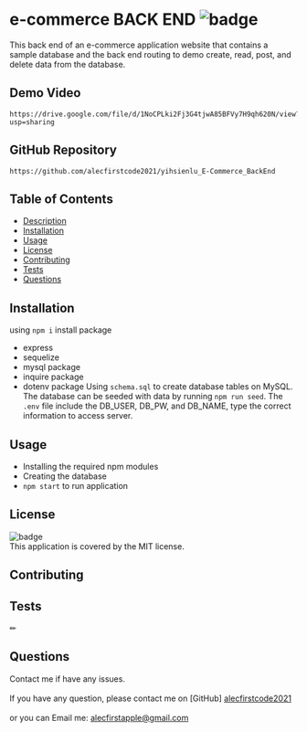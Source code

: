 # e-commerce BACK END ![badge](https://img.shields.io/badge/license-MIT-brightpink)

This back end of an e-commerce application website that contains a sample database and the back end routing to demo create, read, post, and delete data from the database.

## Demo Video

    https://drive.google.com/file/d/1NoCPLki2Fj3G4tjwA85BFVy7H9qh620N/view?usp=sharing

 ## GitHub Repository

    https://github.com/alecfirstcode2021/yihsienlu_E-Commerce_BackEnd

## Table of Contents
- [Description](#description)
- [Installation](#installation)
- [Usage](#usage)
- [License](#license)
- [Contributing](#contributing)
- [Tests](#tests)
- [Questions](#questions)

## Installation
using ```npm i``` install package
* express
* sequelize
* mysql package
* inquire package
* dotenv package
Using ```schema.sql``` to create database tables on MySQL.
The database can be seeded with data by running ```npm run seed```. 
The ```.env``` file include the DB_USER, DB_PW, and DB_NAME, type the correct information to access server.
 

## Usage
* Installing the required npm modules
* Creating the database
* ```npm start``` to run application
 

## License
![badge](https://img.shields.io/badge/license-MIT-brightpink)
<br />
This application is covered by the MIT license. 

## Contributing
 

## Tests
✏ 

## Questions
Contact me if have any issues.<br />
<br />
If you have any question, please contact me on [GitHub] [alecfirstcode2021](https://github.com/alecfirstcode2021)<br />
<br />
or you can Email me: alecfirstapple@gmail.com<br /><br />

